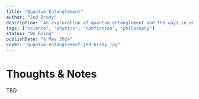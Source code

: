 ```yaml
---
title: "Quantum Entanglement"
author: "Jed Brody"
description: "An exploration of quantum entanglement and the ways in which it contradicts our everyday assumptions about the ultimate nature of reality."
tags: ["science", "physics", "nonfiction", "philosophy"]
status: "On Going"
publishDate: "6 May 2024"
cover: "quantum-entanglement-jed-brody.jpg"
---
```


# Thoughts & Notes

TBD
